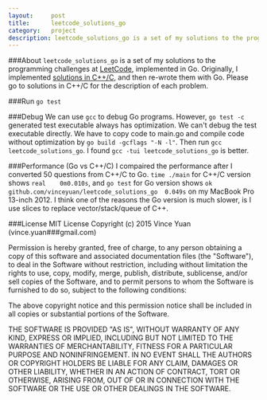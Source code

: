 ```yaml
---
layout:     post
title:      leetcode_solutions_go
category:   project
description: leetcode_solutions_go is a set of my solutions to the programming challenges at LeetCode, implemented in Go. Originally, I implemented solutions in C++/C, and then re-wrote them with Go. Please go to solutions in C++/C for the description of each problem.
---
```


###About
`leetcode_solutions_go` is a set of my solutions to the programming challenges at [LeetCode](http://leetcode.com), implemented in Go. Originally, I implemented [solutions in C++/C](http://github.com/vinceyuan/leetcode_solutions), and then re-wrote them with Go. Please go to solutions in C++/C for the description of each problem.

###Run
`go test`

###Debug
We can use `gcc` to debug Go programs. However, `go test -c` generated test executable always has optimization. We can't debug the test executable directly. We have to copy code to main.go and compile code without optimization by `go build -gcflags "-N -l"`. Then run `gcc leetcode_solutions_go`. I found `gcc -tui leetcode_solutions_go` is better. 

###Performance (Go vs C++/C)
I compaired the performance after I converted 50 questions from C++/C to Go. `time ./main` for C++/C version shows `real	0m0.010s`, and `go test` for Go version shows `ok  	github.com/vinceyuan/leetcode_solutions_go	0.049s` on my MacBook Pro 13-inch 2012. I think one of the reasons the Go version is much slower, is I use slices to replace vector/stack/queue of C++.

###License
MIT License
Copyright (c) 2015 Vince Yuan (vince.yuan###gmail.com)

Permission is hereby granted, free of charge, to any person obtaining a copy of this software and associated documentation files (the "Software"), to deal in the Software without restriction, including without limitation the rights to use, copy, modify, merge, publish, distribute, sublicense, and/or sell copies of the Software, and to permit persons to whom the Software is furnished to do so, subject to the following conditions:

The above copyright notice and this permission notice shall be included in all copies or substantial portions of the Software.

THE SOFTWARE IS PROVIDED "AS IS", WITHOUT WARRANTY OF ANY KIND, EXPRESS OR IMPLIED, INCLUDING BUT NOT LIMITED TO THE WARRANTIES OF MERCHANTABILITY, FITNESS FOR A PARTICULAR PURPOSE AND NONINFRINGEMENT. IN NO EVENT SHALL THE AUTHORS OR COPYRIGHT HOLDERS BE LIABLE FOR ANY CLAIM, DAMAGES OR OTHER LIABILITY, WHETHER IN AN ACTION OF CONTRACT, TORT OR OTHERWISE, ARISING FROM, OUT OF OR IN CONNECTION WITH THE SOFTWARE OR THE USE OR OTHER DEALINGS IN THE SOFTWARE.
